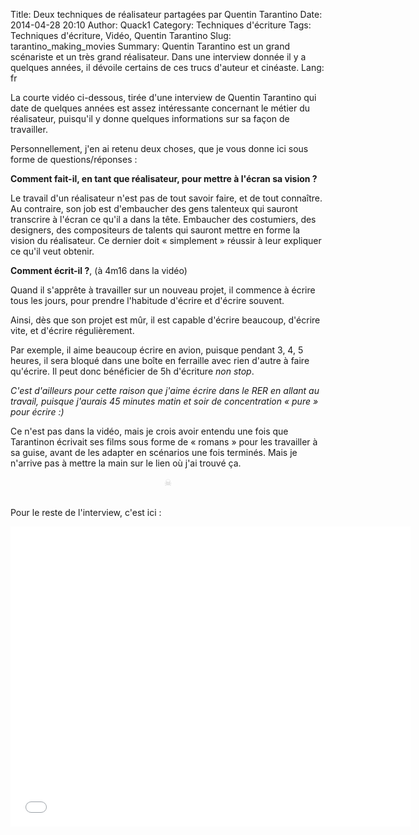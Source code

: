 Title: Deux techniques de réalisateur partagées par Quentin Tarantino
Date: 2014-04-28 20:10
Author: Quack1
Category: Techniques d'écriture
Tags: Techniques d'écriture, Vidéo, Quentin Tarantino
Slug: tarantino_making_movies
Summary: Quentin Tarantino est un grand scénariste et un très grand réalisateur. Dans une interview donnée il y a quelques années, il dévoile certains de ces trucs d'auteur et cinéaste. 
Lang: fr

La courte vidéo ci-dessous, tirée d'une interview de Quentin Tarantino qui date de quelques années est assez intéressante concernant le métier du réalisateur, puisqu'il y donne quelques informations sur sa façon de travailler.

Personnellement, j'en ai retenu deux choses, que je vous donne ici sous forme de questions/réponses :

**Comment fait-il, en tant que réalisateur, pour mettre à l'écran sa vision ?**

Le travail d'un réalisateur n'est pas de tout savoir faire, et de tout connaître. Au contraire, son job est d'embaucher des gens talenteux qui sauront transcrire à l'écran ce qu'il a dans la tête. Embaucher des costumiers, des designers, des compositeurs de talents qui sauront mettre en forme la vision du réalisateur. Ce dernier doit « simplement » réussir à leur expliquer ce qu'il veut obtenir.

**Comment écrit-il ?**, (à 4m16 dans la vidéo)

Quand il s'apprête à travailler sur un nouveau projet, il commence à écrire tous les jours, pour prendre l'habitude d'écrire et d'écrire souvent.

Ainsi, dès que son projet est mûr, il est capable d'écrire beaucoup, d'écrire vite, et d'écrire régulièrement.

Par exemple, il aime beaucoup écrire en avion, puisque pendant 3, 4, 5 heures, il sera bloqué dans une boîte en ferraille avec rien d'autre à faire qu'écrire. Il peut donc bénéficier de 5h d'écriture _non stop_.

_C'est d'ailleurs pour cette raison que j'aime écrire dans le RER en allant au travail, puisque j'aurais 45 minutes matin et soir de concentration « pure » pour écrire :)_

Ce n'est pas dans la vidéo, mais je crois avoir entendu une fois que Tarantinon écrivait ses films sous forme de « romans » pour les travailler à sa guise, avant de les adapter en scénarios une fois terminés. Mais je n'arrive pas à mettre la main sur le lien où j'ai trouvé ça.

<div align="center" style="color:#ccc;">☠</div> &nbsp;

Pour le reste de l'interview, c'est ici : 

<iframe width="640" height="480" src="//www.youtube-nocookie.com/embed/vXGUEjYCybA" frameborder="0" allowfullscreen></iframe>
